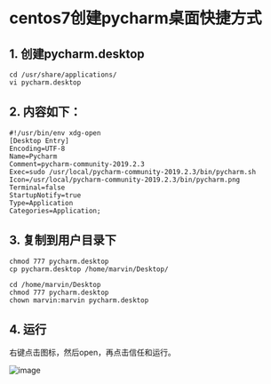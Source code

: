 # centos7创建pycharm桌面快捷方式

## 1. 创建pycharm.desktop
```shell
cd /usr/share/applications/
vi pycharm.desktop
```

## 2. 内容如下：
```shell
#!/usr/bin/env xdg-open
[Desktop Entry]
Encoding=UTF-8
Name=Pycharm
Comment=pycharm-community-2019.2.3
Exec=sudo /usr/local/pycharm-community-2019.2.3/bin/pycharm.sh
Icon=/usr/local/pycharm-community-2019.2.3/bin/pycharm.png
Terminal=false
StartupNotify=true
Type=Application
Categories=Application;
```

## 3. 复制到用户目录下
```shell
chmod 777 pycharm.desktop
cp pycharm.desktop /home/marvin/Desktop/

cd /home/marvin/Desktop
chmod 777 pycharm.desktop
chown marvin:marvin pycharm.desktop
```

## 4. 运行
右键点击图标，然后open，再点击信任和运行。

![image](https://github.com/bertramcheng/blog/blob/master/common/20191003_01_pic_001.png)
